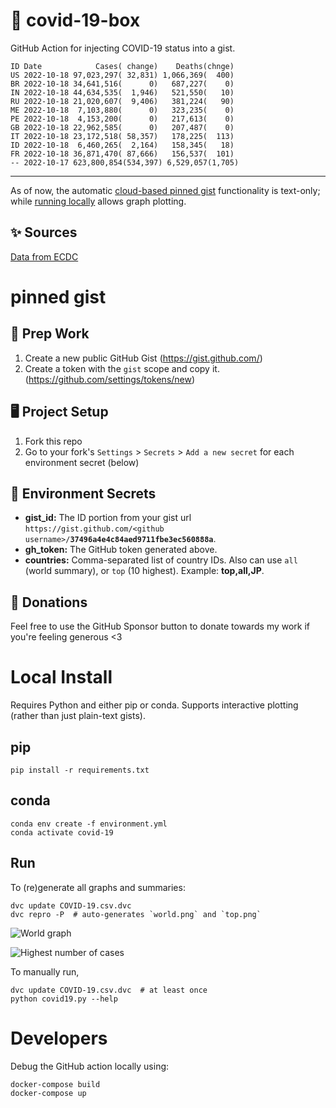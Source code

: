 # 🏥 covid-19-box

GitHub Action for injecting COVID-19 status into a gist.

```
ID Date            Cases( change)    Deaths(chnge)
US 2022-10-18 97,023,297( 32,831) 1,066,369(  400)
BR 2022-10-18 34,641,516(      0)   687,227(    0)
IN 2022-10-18 44,634,535(  1,946)   521,550(   10)
RU 2022-10-18 21,020,607(  9,406)   381,224(   90)
ME 2022-10-18  7,103,880(      0)   323,235(    0)
PE 2022-10-18  4,153,200(      0)   217,613(    0)
GB 2022-10-18 22,962,585(      0)   207,487(    0)
IT 2022-10-18 23,172,518( 58,357)   178,225(  113)
ID 2022-10-18  6,460,265(  2,164)   158,345(   18)
FR 2022-10-18 36,871,470( 87,666)   156,537(  101)
-- 2022-10-17 623,800,854(534,397) 6,529,057(1,705)
```

---

As of now, the automatic [cloud-based pinned gist](#pinned-gist) functionality is text-only;
while [running locally](#local-install) allows graph plotting.

## ✨ Sources

[Data from ECDC](https://www.ecdc.europa.eu/en/publications-data/download-todays-data-geographic-distribution-covid-19-cases-worldwide)

# pinned gist

## 🎒 Prep Work
1. Create a new public GitHub Gist (https://gist.github.com/)
1. Create a token with the `gist` scope and copy it. (https://github.com/settings/tokens/new)

## 🖥 Project Setup
1. Fork this repo
1. Go to your fork's `Settings` > `Secrets` > `Add a new secret` for each environment secret (below)

## 🤫 Environment Secrets
- **gist_id:** The ID portion from your gist url `https://gist.github.com/<github username>/`**`37496a4e4c84aed9711fbe3ec560888a`**.
- **gh_token:** The GitHub token generated above.
- **countries:** Comma-separated list of country IDs. Also can use `all` (world summary), or `top` (10 highest). Example: **top,all,JP**.

## 💸 Donations

Feel free to use the GitHub Sponsor button to donate towards my work if you're feeling generous <3

# Local Install

Requires Python and either pip or conda. Supports interactive plotting (rather than just plain-text gists).

## pip

```
pip install -r requirements.txt
```

## conda

```
conda env create -f environment.yml
conda activate covid-19
```

## Run

To (re)generate all graphs and summaries:

```
dvc update COVID-19.csv.dvc
dvc repro -P  # auto-generates `world.png` and `top.png`
```

![World graph](world.png)

![Highest number of cases](top.png)

To manually run,

```
dvc update COVID-19.csv.dvc  # at least once
python covid19.py --help
```

# Developers

Debug the GitHub action locally using:

```
docker-compose build
docker-compose up
```

